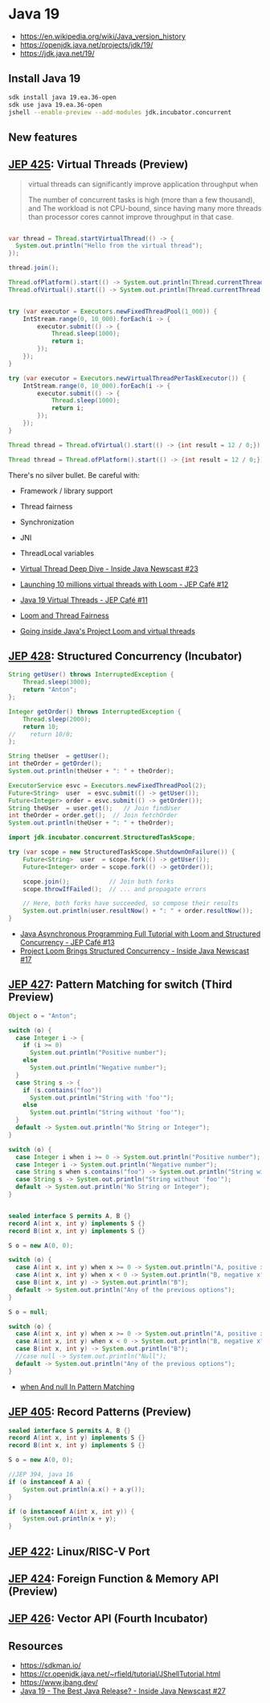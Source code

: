 # Java 19

- <https://en.wikipedia.org/wiki/Java_version_history>
- <https://openjdk.java.net/projects/jdk/19/>
- <https://jdk.java.net/19/>

## Install Java 19

```sh
sdk install java 19.ea.36-open
sdk use java 19.ea.36-open
jshell --enable-preview --add-modules jdk.incubator.concurrent
```

## New features

## [JEP 425](https://openjdk.java.net/jeps/425): Virtual Threads (Preview)

> virtual threads can significantly improve application throughput when
>
> The number of concurrent tasks is high (more than a few thousand), and
> The workload is not CPU-bound, since having many more threads than processor
> cores cannot improve throughput in that case.

```java

var thread = Thread.startVirtualThread(() -> {
  System.out.println("Hello from the virtual thread");
});

thread.join();

Thread.ofPlatform().start(() -> System.out.println(Thread.currentThread()));
Thread.ofVirtual().start(() -> System.out.println(Thread.currentThread()));

```

```java

try (var executor = Executors.newFixedThreadPool(1_000)) {
    IntStream.range(0, 10_000).forEach(i -> {
        executor.submit(() -> {
            Thread.sleep(1000);
            return i;
        });
    });
}

try (var executor = Executors.newVirtualThreadPerTaskExecutor()) {
    IntStream.range(0, 10_000).forEach(i -> {
        executor.submit(() -> {
            Thread.sleep(1000);
            return i;
        });
    });
}
```

```java
Thread thread = Thread.ofVirtual().start(() -> {int result = 12 / 0;});

Thread thread = Thread.ofPlatform().start(() -> {int result = 12 / 0;});
```

There's no silver bullet. Be careful with:
- Framework / library support
- Thread fairness
- Synchronization
- JNI
- ThreadLocal variables

- [Virtual Thread Deep Dive - Inside Java Newscast #23](https://nipafx.dev/inside-java-newscast-23/)
- [Launching 10 millions virtual threads with Loom - JEP Café #12](https://inside.java/2022/07/07/jepcafe12/)
- [Java 19 Virtual Threads - JEP Café #11](https://inside.java/2022/06/08/jepcafe11/)
- [Loom and Thread Fairness](https://www.morling.dev/blog/loom-and-thread-fairness/)
- [Going inside Java's Project Loom and virtual threads](https://blogs.oracle.com/javamagazine/post/going-inside-javas-project-loom-and-virtual-threads)

## [JEP 428](https://openjdk.java.net/jeps/428): Structured Concurrency (Incubator)

```java
String getUser() throws InterruptedException {
    Thread.sleep(3000);
    return "Anton";
};

Integer getOrder() throws InterruptedException {
    Thread.sleep(2000);
    return 10;
//    return 10/0;
};

String theUser  = getUser();
int theOrder = getOrder();
System.out.println(theUser + ": " + theOrder);
```

```java
ExecutorService esvc = Executors.newFixedThreadPool(2);
Future<String>  user  = esvc.submit(() -> getUser());
Future<Integer> order = esvc.submit(() -> getOrder());
String theUser  = user.get();   // Join findUser
int theOrder = order.get();  // Join fetchOrder
System.out.println(theUser + ": " + theOrder);
```

```java
import jdk.incubator.concurrent.StructuredTaskScope;

try (var scope = new StructuredTaskScope.ShutdownOnFailure()) {
    Future<String>  user  = scope.fork(() -> getUser());
    Future<Integer> order = scope.fork(() -> getOrder());

    scope.join();           // Join both forks
    scope.throwIfFailed();  // ... and propagate errors

    // Here, both forks have succeeded, so compose their results
    System.out.println(user.resultNow() + ": " + order.resultNow());
}
```

- [Java Asynchronous Programming Full Tutorial with Loom and Structured Concurrency - JEP Café #13](https://inside.java/2022/08/02/jepcafe13/)
- [Project Loom Brings Structured Concurrency - Inside Java Newscast #17](https://www.youtube.com/watch?v=2J2tJm_iwk0)

## [JEP 427](https://openjdk.java.net/jeps/427): Pattern Matching for switch (Third Preview)

```java
Object o = "Anton";

switch (o) {
  case Integer i -> {
    if (i >= 0)
      System.out.println("Positive number");
    else
      System.out.println("Negative number");
  }
  case String s -> {
    if (s.contains("foo"))
      System.out.println("String with 'foo'");
    else
      System.out.println("String without 'foo'");
  }
  default -> System.out.println("No String or Integer");
}
```

```java
switch (o) {
  case Integer i when i >= 0 -> System.out.println("Positive number");
  case Integer i -> System.out.println("Negative number");
  case String s when s.contains("foo") -> System.out.println("String with 'foo'");
  case String s -> System.out.println("String without 'foo'");
  default -> System.out.println("No String or Integer");
}
```

```java

sealed interface S permits A, B {}
record A(int x, int y) implements S {}
record B(int x, int y) implements S {}

S o = new A(0, 0);

switch (o) {
  case A(int x, int y) when x >= 0 -> System.out.println("A, positive x");
  case A(int x, int y) when x < 0 -> System.out.println("B, negative x");
  case B(int x, int y) -> System.out.println("B");
  default -> System.out.println("Any of the previous options");
}
```

```java
S o = null;

switch (o) {
  case A(int x, int y) when x >= 0 -> System.out.println("A, positive x");
  case A(int x, int y) when x < 0 -> System.out.println("B, negative x");
  case B(int x, int y) -> System.out.println("B");
  //case null -> System.out.println("Null");
  default -> System.out.println("Any of the previous options");
}
```

- [when And null In Pattern Matching](https://nipafx.dev/inside-java-newscast-24/)

## [JEP 405](https://openjdk.java.net/jeps/405): Record Patterns (Preview)

```java
sealed interface S permits A, B {}
record A(int x, int y) implements S {}
record B(int x, int y) implements S {}

S o = new A(0, 0);

//JEP 394, java 16
if (o instanceof A a) {
    System.out.println(a.x() + a.y());
}

if (o instanceof A(int x, int y)) {
    System.out.println(x + y);
}

```

## [JEP 422](https://openjdk.java.net/jeps/422): Linux/RISC-V Port

## [JEP 424](https://openjdk.java.net/jeps/424): Foreign Function & Memory API (Preview)

## [JEP 426](https://openjdk.java.net/jeps/426): Vector API (Fourth Incubator)

## Resources

- <https://sdkman.io/>
- <https://cr.openjdk.java.net/~rfield/tutorial/JShellTutorial.html>
- <https://www.jbang.dev/>
- [Java 19 - The Best Java Release? - Inside Java Newscast #27](https://www.youtube.com/watch?v=UG9nViGZCEw)

